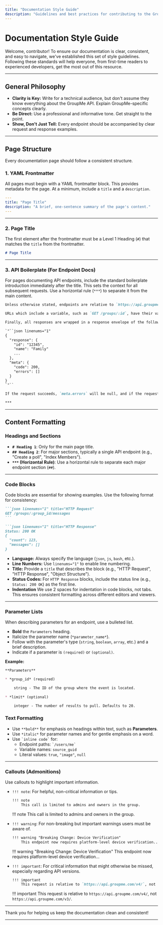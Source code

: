 ```yaml
---
title: "Documentation Style Guide"
description: "Guidelines and best practices for contributing to the GroupMe Community API documentation."
---
```


# Documentation Style Guide

Welcome, contributor! To ensure our documentation is clear, consistent, and easy to navigate, we've established this set of style guidelines. Following these standards will help everyone, from first-time readers to experienced developers, get the most out of this resource.

***

## General Philosophy

*   **Clarity is Key:** Write for a technical audience, but don't assume they know everything about the GroupMe API. Explain GroupMe-specific concepts clearly.
*   **Be Direct:** Use a professional and informative tone. Get straight to the point.
*   **Show, Don't Just Tell:** Every endpoint should be accompanied by clear request and response examples.

***

## Page Structure

Every documentation page should follow a consistent structure.

### 1. YAML Frontmatter

All pages must begin with a YAML frontmatter block. This provides metadata for the page. At a minimum, include a `title` and a `description`.

```yaml
---
title: "Page Title"
description: "A brief, one-sentence summary of the page's content."
---
```

***

### 2. Page Title

The first element after the frontmatter must be a Level 1 Heading (`#`) that matches the `title` from the frontmatter.

```markdown
# Page Title
```

***

### 3. API Boilerplate (For Endpoint Docs)

For pages documenting API endpoints, include the standard boilerplate introduction immediately after the title. This sets the context for all subsequent requests. Use a horizontal rule (`***`) to separate it from the main content.

```markdown
Unless otherwise stated, endpoints are relative to `https://api.groupme.com/v3/` and must include the token of the user making the call - so, for example, if an endpoint is `GET /groups`, the request you make should be using the URL `https://api.groupme.com/v3/groups?token=aSDFghJkl`, where `aSDFghJkl` is replaced with the user's token.

URLs which include a variable, such as `GET /groups/:id`, have their variables marked with a colon. So a request to that endpoint would look like `https://api.groupme.com/v3/groups/1234567?token=aSDFghJkl`, where `1234567` is replaced with the group's ID, and `aSDFghJkl` is replaced with the user's token.

Finally, all responses are wrapped in a response envelope of the following form:

`"``json linenums="1"
{
  "response": {
    "id": "12345",
    "name": "Family"
    ...
  },
  "meta": {
    "code": 200,
    "errors": []
  }
}
`"``

If the request succeeds, `meta.errors` will be null, and if the request fails, `response` will be null.

***
```

***

## Content Formatting

### Headings and Sections

*   **`# Heading 1`**: Only for the main page title.
*   **`## Heading 2`**: For major sections, typically a single API endpoint (e.g., "Create a poll", "Index Members").
*   **`***` (Horizontal Rule)**: Use a horizontal rule to separate each major endpoint section (`##`).

***

### Code Blocks

Code blocks are essential for showing examples. Use the following format for consistency:

````markdown
```json linenums="1" title="HTTP Request"
GET /groups/:group_id/messages
```

```json linenums="1" title="HTTP Response"
Status: 200 OK
{
  "count": 123,
  "messages": []
}
```````

*   **Language:** Always specify the language (`json`, `js`, `bash`, etc.).
*   **Line Numbers:** Use `linenums="1"` to enable line numbering.
*   **Title:** Provide a `title` that describes the block (e.g., "HTTP Request", "HTTP Response", "Object Structure").
*   **Status Codes:** For `HTTP Response` blocks, include the status line (e.g., `Status: 200 OK`) as the first line.
*   **Indentation** We use 2 spaces for indentation in code blocks, not tabs. This ensures consistent formatting across different editors and viewers.

***

### Parameter Lists

When describing parameters for an endpoint, use a bulleted list.

*   **Bold** the `Parameters` heading.
*   Italicize the parameter name (`*parameter_name*`).
*   Follow with the parameter's type (`string`, `boolean`, `array`, etc.) and a brief description.
*   Indicate if a parameter is `(required)` or `(optional)`.

**Example:**

```markdown
**Parameters**

* *group_id* (required)

	string - The ID of the group where the event is located.
	
* *limit* (optional)

	integer - The number of results to pull. Defaults to 20.
```

### Text Formatting

*   Use `**bold**` for emphasis on headings within text, such as **Parameters**.
*   Use `*italic*` for parameter names and for gentle emphasis on a word.
*   Use `` `inline code` `` for:
    *   Endpoint paths: `` `/users/me` ``
    *   Variable names: `source_guid`
    *   Literal values: `true`, `"image"`, `null`

***

### Callouts (Admonitions)

Use callouts to highlight important information.

*   `!!! note`: For helpful, non-critical information or tips.
    ```markdown
    !!! note
        This call is limited to admins and owners in the group.
    ```

    !!! note
        This call is limited to admins and owners in the group.

*   `!!! warning`: For non-breaking but important warnings users must be aware of.
    ```markdown
    !!! warning "Breaking Change: Device Verification"
        This endpoint now requires platform-level device verification...
    ```

    !!! warning "Breaking Change: Device Verification"
        This endpoint now requires platform-level device verification...

*   `!!! important`: For critical information that might otherwise be missed, especially regarding API versions.
    ```markdown
    !!! important
        This request is relative to `https://api.groupme.com/v4/`, not `https://api.groupme.com/v3/`.
    ```

    !!! important
        This request is relative to `https://api.groupme.com/v4/`, not `https://api.groupme.com/v3/`.

***

Thank you for helping us keep the documentation clean and consistent!

***